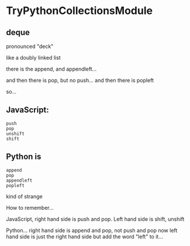 # TryPythonCollectionsModule


## deque

pronounced "deck"

like a doubly linked list

there is the append, and appendleft...

and then there is pop, but no push...
and then there is popleft

so...

## JavaScript:

    push
    pop
    unshift
    shift

## Python is

    append
    pop
    appendleft
    popleft

kind of strange

How to remember...

JavaScript, right hand side is push and pop.
Left hand side is shift, unshift

Python... right hand side is append and pop, not push and pop
now left hand side is just the right hand side but add the word "left" to it...
